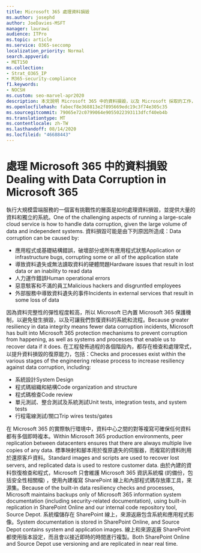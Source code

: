 ```yaml
---
title: Microsoft 365 處理資料損毀
ms.author: josephd
author: JoeDavies-MSFT
manager: laurawi
audience: ITPro
ms.topic: article
ms.service: O365-seccomp
localization_priority: Normal
search.appverid:
- MET150
ms.collection:
- Strat_O365_IP
- M365-security-compliance
f1.keywords:
- NOCSH
ms.custom: seo-marvel-apr2020
description: 本文說明 Microsoft 365 中的資料損毀，以及 Microsoft 採取的工作，以防止及復原資料。
ms.openlocfilehash: fabecf8e368813e2f895669edc19c3f74e305c35
ms.sourcegitcommit: 79065e72c0799064e9055022393113dfcf40eb4b
ms.translationtype: MT
ms.contentlocale: zh-TW
ms.lasthandoff: 08/14/2020
ms.locfileid: "46688443"
---
```

# <a name="dealing-with-data-corruption-in-microsoft-365"></a><span data-ttu-id="829f0-103">處理 Microsoft 365 中的資料損毀</span><span class="sxs-lookup"><span data-stu-id="829f0-103">Dealing with Data Corruption in Microsoft 365</span></span>

<span data-ttu-id="829f0-104">執行大規模雲端服務的一個富有挑戰性的層面是如何處理資料損毀，並提供大量的資料和獨立的系統。</span><span class="sxs-lookup"><span data-stu-id="829f0-104">One of the challenging aspects of running a large-scale cloud service is how to handle data corruption, given the large volume of data and independent systems.</span></span> <span data-ttu-id="829f0-105">資料損毀可能是由下列原因所造成：</span><span class="sxs-lookup"><span data-stu-id="829f0-105">Data corruption can be caused by:</span></span>

- <span data-ttu-id="829f0-106">應用程式或基礎結構錯誤，破壞部分或所有應用程式狀態</span><span class="sxs-lookup"><span data-stu-id="829f0-106">Application or infrastructure bugs, corrupting some or all of the application state</span></span>
- <span data-ttu-id="829f0-107">導致資料遺失或無法讀取資料的硬體問題</span><span class="sxs-lookup"><span data-stu-id="829f0-107">Hardware issues that result in lost data or an inability to read data</span></span>
- <span data-ttu-id="829f0-108">人力運作錯誤</span><span class="sxs-lookup"><span data-stu-id="829f0-108">Human operational errors</span></span>
- <span data-ttu-id="829f0-109">惡意駭客和不滿的員工</span><span class="sxs-lookup"><span data-stu-id="829f0-109">Malicious hackers and disgruntled employees</span></span>
- <span data-ttu-id="829f0-110">外部服務中導致資料遺失的事件</span><span class="sxs-lookup"><span data-stu-id="829f0-110">Incidents in external services that result in some loss of data</span></span>

<span data-ttu-id="829f0-111">因為資料完整性的彈性程度較高，所以 Microsoft 已內置 Microsoft 365 保護機制，以避免發生損毀，以及可讓我們恢復資料的系統和流程。</span><span class="sxs-lookup"><span data-stu-id="829f0-111">Because greater resiliency in data integrity means fewer data corruption incidents, Microsoft has built into Microsoft 365 protection mechanisms to prevent corruption from happening, as well as systems and processes that enable us to recover data if it does.</span></span> <span data-ttu-id="829f0-112">在工程發佈過程的各個階段內，都存在檢查和處理常式，以提升資料損毀的復原能力，包括：</span><span class="sxs-lookup"><span data-stu-id="829f0-112">Checks and processes exist within the various stages of the engineering release process to increase resiliency against data corruption, including:</span></span>

- <span data-ttu-id="829f0-113">系統設計</span><span class="sxs-lookup"><span data-stu-id="829f0-113">System Design</span></span>
- <span data-ttu-id="829f0-114">程式碼組織和結構</span><span class="sxs-lookup"><span data-stu-id="829f0-114">Code organization and structure</span></span>
- <span data-ttu-id="829f0-115">程式碼檢查</span><span class="sxs-lookup"><span data-stu-id="829f0-115">Code review</span></span>
- <span data-ttu-id="829f0-116">單元測試、整合測試及系統測試</span><span class="sxs-lookup"><span data-stu-id="829f0-116">Unit tests, integration tests, and system tests</span></span>
- <span data-ttu-id="829f0-117">行程電線測試/關口</span><span class="sxs-lookup"><span data-stu-id="829f0-117">Trip wires tests/gates</span></span>

<span data-ttu-id="829f0-118">在 Microsoft 365 的實際執行環境中，資料中心之間的對等複寫可確保任何資料都有多個即時複本。</span><span class="sxs-lookup"><span data-stu-id="829f0-118">Within Microsoft 365 production environments, peer replication between datacenters ensures that there are always multiple live copies of any data.</span></span> <span data-ttu-id="829f0-119">標準映射和腳本用於復原遺失的伺服器，而複寫的資料則用於還原客戶資料。</span><span class="sxs-lookup"><span data-stu-id="829f0-119">Standard images and scripts are used to recover lost servers, and replicated data is used to restore customer data.</span></span> <span data-ttu-id="829f0-120">由於內建的資料恢復檢查和程式，Microsoft 只會維護 Microsoft 365 資訊系統檔 (的備份，包括安全性相關檔) ，使用內建複寫 SharePoint 線上和內部程式碼存放庫工具，來源集。</span><span class="sxs-lookup"><span data-stu-id="829f0-120">Because of the built-in data resiliency checks and processes, Microsoft maintains backups only of Microsoft 365 information system documentation (including security-related documentation), using built-in replication in SharePoint Online and our internal code repository tool, Source Depot.</span></span> <span data-ttu-id="829f0-121">系統檔儲存在 SharePoint 線上，來源返廠包含系統和應用程式影像。</span><span class="sxs-lookup"><span data-stu-id="829f0-121">System documentation is stored in SharePoint Online, and Source Depot contains system and application images.</span></span> <span data-ttu-id="829f0-122">線上和來源返廠 SharePoint 都使用版本設定，而且會以接近即時的時間進行複製。</span><span class="sxs-lookup"><span data-stu-id="829f0-122">Both SharePoint Online and Source Depot use versioning and are replicated in near real time.</span></span>
